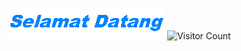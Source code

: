 ![Welcome](WelcomeOnDifferentLangs.gif)
![Visitor Count](https://profile-counter.glitch.me/SenchoPens/count.svg)
